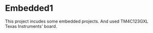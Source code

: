 # Embedded1
 This project incudes some embedded projects. And used TM4C123GXL Texas Instruments' board.
